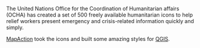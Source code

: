 The United Nations Office for the Coordination of Humanitarian affairs (OCHA) has created a set of 500 freely available humanitarian icons to help relief workers present emergency and crisis-related information quickly and simply.

[MapAction](http://mapaction.org/) took the icons and built some amazing styles for [QGIS](http://mapaction.org/resources/gis-resources.html).
